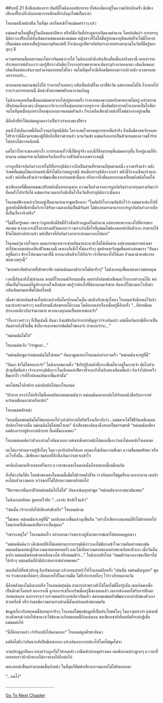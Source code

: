 ##บทที่ 21 สิ่งที่เธอต้องการ
ทันทีที่ไนติงเกลอธิบายจบ ทั้งห้องก็ตกอยู่ในความเงียบอีกครั้ง มีเพียงเสียงเปรี๊ยะปร๊ะดังออกมาจากเทียนที่กำลังลุกไหม้เป็นระยะ


โรแลนด์นั่งหน้าขรึม ในที่สุด เขาก็พอเข้าใจแม่มดคร่าวๆ แล้ว


แม่มดส่วนใหญ่ตื่นรู้ในเดือนแห่งปีศาจ หรือก็คือวันที่ประตูนรกเปิดตามตำนาน โดยปกติแล้ว การบรรลุนิติภาวะเปรียบได้กับเส้นแบ่งเขตแดนของแม่มด หญิงสาวที่ไม่ได้ตื่นรู้ก่อนอายุสิบแปดปีจะไม่มีโอกาสเป็นแม่มด แต่หากตื่นรู้ก่อนอายุสิบแปดปี ก็จะต้องถูกปีศาจกัดกินร่างกายอย่างทรมานในวันที่ตื่นรู้ของทุกๆ ปี


ความทรมานนี้คนธรรมดาไม่อาจจินตนาการได้ ไนติงเกลยังถึงกับเสียงสั่นเมื่อเล่าถึงตรงนี้ เธอเล่าจากประสบการณ์ตัวเองว่า เธอรู้สึกราวกับมีอะไรบางอย่างพยายามจะดันทะลุร่างกายออกมา เส้นเลือดและเส้นเอ็นแต่ละเส้นบวมปวดจนแทบทนไม่ไหว จนในที่สุดก็จะมีเลือดซึมออกมาจากผิวหนัง ดวงตาถลนออกจากเบ้า...


หากอดทนจนผ่านพ้นไปได้ ร่างกายก็จะค่อยๆ กลับเป็นปกติในเวลาสี่ห้าวัน แต่หากทนไม่ได้ ก็จะตายไประหว่างการทรมานนี้ มิหนำซ้ำสภาพศพยังอนาถจนเกินดู


ไนติงเกลเคยเห็นเพื่อนแม่มดตายจากไปอยู่หลายครั้ง ร่างกายของพวกเธอรักษาสภาพไม่อยู่ แปรสภาพเป็นก้อนเนื้อบวมๆ เลือดและอวัยวะภายในพุ่งออกมาจากรูทวาร เมื่อสัมผัสอากาศก็จะกลายเป็นไอสีดำ จนในที่สุดเมื่อทุกอย่างไหลพุ่งออกมาจนหมดตัวแล้ว ก็จะเหลือเพียงผิวหนังที่ไหม้ดำกองอยู่บนพื้น


นี่คือสิ่งที่ทำให้แม่มดถูกมองว่าเป็นร่างจำแลงของปีศาจ


คนทั่วไปเห็นภาพนี้ก็ตกใจจนขวัญหนีดีฝ่อ ใครจะสนใจสาเหตุการตายที่แท้จริง ยิ่งเมื่อมีศาสนจักรคอยใส่ร้ายว่านี่คือจุดจบของผู้ที่นับถือปีศาจด้วยแล้ว นานวันเข้า แม่มดจึงกลายเป็นตัวแทนของความชั่วร้ายไปอย่างไม่อาจหลีกหนี


แต่ไม่ว่าใครจะมองอย่างไร การทรมานที่ว่านี้ก็มีอยู่จริง และนี่ก็คือสาเหตุที่แม่มดอายุสั้น ยิ่งอยู่นานก็ยิ่งทรมาน แม่มดจำนวนไม่น้อยจึงเลือกที่จะจบชีวิตตัวเองเพราะเหตุนี้


การถูกปีศาจกัดกินร่างกายในปีที่บรรลุนิติภาวะถือเป็นด่านที่ทรมานที่สุดด่านหนึ่ง ความจริงแล้ว พลังวิเศษที่แม่มดได้มาก่อนหน้านี้ยังไม่ถือว่าสมบูรณ์ดี ต่อเมื่อบรรลุนิติภาวะแล้ว พลังนี้จึงจะแข็งแกร่งและคงตัว พลังที่คงตัวแล้วจะพัฒนาขึ้นจากก่อนหน้านี้มาก หรืออาจถึงขั้นแตกออกมาเป็นพลังชนิดใหม่ได้


น่าเสียดายที่ขั้นตอนขณะปรับพลังนั้นทรมานมาก ความเจ็บปวดจากการถูกกัดกินร่างกายรุนแรงเกินกว่าที่คนทั่วไปจะรับได้ แม่มดจำนวนมากจึงมักสิ้นใจในวันที่บรรลุนิติภาวะนั่นเอง


โรแลนด์ฟังจบแล้วเงียบอยู่เป็นนานก่อนจะพูดเสียงเบา “ในคัมภีร์โบราณบันทึกไว้ว่า แม่มดจะต้องไปที่ภูเขาศักดิ์สิทธิ์เท่านั้นจึงจะได้รับความสงบอันเป็นนิรันดร์ ไม่ต้องทนทรมานจากการถูกกัดกินร่างกายอีก นี่เป็นเรื่องจริงหรือ”


“ไม่มีใครรู้เพคะ เพราะว่าภูเขาศักดิ์สิทธิ์ที่ว่านั่นปรากฏแค่ในตำนาน แต่หากพาพวกนางไปที่ค่ายของสมาคม พวกนางจะมีโอกาสรอดชีวิตมากกว่า เพราะถ้าเมื่อไรที่แม่มดไม่ต้องคอยปกปิดตัวเอง สามารถใช้ชีวิตได้อย่างอิสระแล้ว พลังปีศาจที่กัดกินร่างกายจะอ่อนแรงลงไปมาก”


โรแลนด์วุ่นวายใจมาก แผนการของเขาจะขาดอันนาและนาน่าไม่ได้เด็ดขาด แต่หากแผนการของเขาทำให้พวกเธอต้องเสี่ยงชีวิตขนาดนี้ เขาเองก็แข็งใจไม่ลงจริงๆ สุดท้ายเขาจึงพูดขึ้นอย่างอ่อนแรง “อันนาอยู่ชั้นล่าง ข้าจะไปตามนางมาที่นี่ หากนางยินดีจะไปกับเจ้า เจ้าก็พานางไปได้เลย ส่วนนาน่าคงต้องรอพบนางพรุ่งนี้”


“ขอบพระทัยฝ่าบาทที่เข้าพระทัย หม่อมฉันมองฝ่าบาทไม่ผิดจริงๆ” ไนติงเกลลุกขึ้นแสดงความขอบคุณ


เวลานี้อันนายังไม่เข้านอน ตอนที่โรแลนด์เรียกเธอนั้น เธอกำลังก้มหน้าเขียนอะไรบางอย่างบนโต๊ะ พอเห็นเป็นโรแลนด์ก็ดูประหลาดใจเล็กน้อย พอรู้ว่าต้องไปที่ห้องนอนเจ้าชาย อันนาก็ไม่ถามอะไรสักคำ กลับเดินตามเขาขึ้นไปแต่โดยดี


เมื่อสาวน้อยเดินเข้ามาในห้องแล้วเห็นใครอีกคนในนั้น เธอถึงกับสะดุ้งโหยง โรแลนด์จับมือเธอไว้แล้วแนะนำอย่างคร่าวๆ คนทั้งสามนั่งล้อมรอบโต๊ะกลม ไนติงเกลเล่าเรื่องเมื่อครู่นี้อีกครั้ง “...ที่ค่ายมีคนประเภทเดียวกับเจ้ามากมาย พวกนางทุกคนเป็นสหายของเจ้า”


“เรื่องราวคร่าวๆ ก็เป็นเช่นนี้ อันนา ถึงแม้ข้ากับเจ้าจะทำสัญญาว่าจ้างกันแล้ว แต่เมื่อเกิดกรณีที่อาจเป็นอันตรายถึงชีวิตขึ้น ข้าก็ควรเคารพการตัดสินใจของเจ้า ถ้าหากเจ้าจะ...”


“หม่อมฉันไม่ไป”


โรแลนด์ตะลึง “เจ้าพูดอะ...”


“หม่อมฉันพูดว่าหม่อมฉันไม่ไปเพคะ” อันนาพูดแทรกโรแลนด์อย่างรวดเร็ว “หม่อมฉันจะอยู่ที่นี่”


“อันนา ข้าไม่ได้หลอกเจ้า” ไนติงเกลขมวดคิ้ว “ข้ารับรู้ถึงพลังที่กระเพื่อมไหวอยู่ในกายเจ้า มันใกล้จะปะทุเต็มทีแล้ว เจ้าจะบรรลุนิติภาวะในเดือนแห่งปีศาจที่จะมาถึงในอีกสองเดือนนี้แล้ว ยิ่งเจ้าไปค่ายเร็วขึ้นเท่าไร เจ้าก็ยิ่งปลอดภัยมากขึ้นเท่านั้น”


เธอไม่สนใจอีกฝ่าย แต่กลับหันไปมองโรแลนด์


“ฝ่าบาท ทรงจำได้หรือไม่ที่เคยตรัสถามหม่อมฉันว่า หม่อมฉันอยากกลับไปเรียนหนังสือกับอาจารย์คาร์ลเหมือนนาน่าหรือเปล่า”


โรแลนด์พยักหน้า


“ตอนนั้นหม่อมฉันไม่ได้ตอบออกไป แล้วฝ่าบาทก็ตรัสเรื่องเกี่ยวกับว่า...แม่มดจะได้ใช้ชีวิตเหมือนคนปกติอะไรพวกนั้น หม่อมฉันไม่ได้สนใจเลย” น้ำเสียงของอันนานิ่งสงบเป็นธรรมชาติ “หม่อมฉันเพียงแค่ต้องการอยู่ข้างกายฝ่าบาท ก็แค่นั้นเองเพคะ”


โรแลนด์เคยคิดว่าตัวเองอ่านใจอันนาออก แต่เขาเพิ่งตระหนักได้ตอนนี้เองว่าเขาไม่เคยเข้าใจเธอเลย


เขาไม่อาจอ่านความรู้สึกใดๆ ในแววตาอีกฝ่ายได้เลย เขามองไม่เห็นความพึ่งพา ความชื่นชมศรัทธา หรืออะไรทั้งนั้น...มีเพียงความสงบที่ลึกซึ้งเกินกว่าเขาจะเข้าใจ


เขานึกถึงตอนที่เจอเธอครั้งแรก แววตาของเธอในตอนนั้นก็สงบแบบนี้เหมือนกัน


สิ่งที่ต่างกันก็คือ ใบหน้าของเธอในตอนนี้เต็มไปด้วยพลังชีวิต ราวกับดอกไม้ตูมที่รอเวลาเบ่งบาน เธอยังคงไม่กลัวความตาย ทว่าเธอก็ไม่ได้รอความตายอีกต่อไป


“ปีศาจพวกนั้นเอาชีวิตหม่อมฉันไปไม่ได้” อันนาเน้นทุกคำพูด “หม่อมฉันจะเอาชนะมันเพคะ”


ไนติงเกลหลับตา สูดหายใจลึก “...เอาล่ะ ข้าเข้าใจแล้ว”


“เช่นนั้น เจ้าจะกลับไปเพียงลำพังหรือ” โรแลนด์ถาม


“ไม่เพคะ หม่อมฉันจะอยู่ที่นี่” เธอดึงหมวกขึ้นแล้วลุกขึ้นยืน “อย่างไรเสียทางสมาคมก็ยังไม่ย้ายค่ายไปไหนก่อนที่เดือนแห่งปีศาจจะสิ้นสุดลง”


“เพราะเหตุใด” โรแลนด์ตกใจ อย่าบอกนะว่าเธอจะอยู่สังเกตการณ์เขาไปตลอดฤดูหนาว


“หม่อมฉันคิดว่า เด็กน้อยที่ยังไม่เคยผ่านการบรรลุนิติภาวะคงไม่มีทางเข้าใจความอันตรายของมัน หม่อมฉันเคยต่อสู้กับความตายมาหลายครั้ง และได้เห็นความตายของเหล่าสหายกับตาตัวเอง เมื่อวันนั้นมาถึง หม่อมฉันย่อมช่วยเหลือนางได้ หรือสมมติว่า...” ไนติงเกลยักไหล่ “สมมติว่านางเอาชนะปีศาจไม่ได้จริงๆ หม่อมฉันก็ยังมีประสบการณ์ทำศพเพคะ”


เธอเดินไปที่หน้าประตู ดึงกริชออกมา แล้วถอนสายบัวให้โรแลนด์อีกครั้ง “เช่นนั้น หม่อมฉันทูลลา” พูดจบ ร่างของเธอก็ค่อยๆ เลือนหายไปในความมืด ไม่ทิ้งร่องรอยใดๆ ไว้ราวกับหมอกควัน


นี่คือพลังของไนติงเกลหรือ โรแลนด์ครุ่นคิด สามารถอำพรางตัวได้โดยไม่มีใครรู้เห็น เธอเกิดมาเพื่อเป็นนักฆ่าโดยแท้ นอกจากนี้ ดูจากการเขวี้ยงกริชเมื่อครู่นี้ของเธอแล้ว เธอจะต้องเคยได้รับการฝึกมาก่อนแน่นอน นอกจากจะรวบรวมคนประเภทเดียวกันแล้ว สมาคมแม่มดยังพัฒนากองกำลังของตัวเองด้วยหรือนี่ หรือว่าเธอมีความสามารถด้านนี้ตั้งแต่ก่อนเข้าสมาคมกัน


ข้อมูลเกี่ยวกับสมาคมนี้น้อยมากจริงๆ โรแลนด์ไม่พบข้อมูลที่เป็นประโยชน์ใดๆ ในความทรงจำ แต่เขามีลางสังหรณ์ว่าต่อไปเขาคงจะได้ข้องแวะกับสมาคมนี้อีกแน่นอน ขอเพียงเขายังยืนหยัดที่จะต่อสู้เพื่อแม่มดต่อไป


“นี่ก็ดึกมากแล้ว เจ้ารีบกลับไปนอนเถอะ” โรแลนด์ลูบศีรษะอันนา


แต่คิดไม่ถึงว่าอันนากลับปัดมือเขาออก แล้วเดินออกจากห้องไปโดยไม่พูดไม่จา


บานประตูถูกปิดลง แสงสว่างถูกกั้นไว้ด้านหลัง เงามืดเข้าปกคลุมร่างเธอ เธอพิงบานประตูเบาๆ แววตาที่เคยสงบราวผิวน้ำทะเลไม่อาจสงบได้อีกต่อไป


เธอเงยหน้าขึ้นแล้วยกแขนขึ้นบังหน้า ในที่สุดก็พึมพำเสียงเบาจนแทบไม่ได้ยินออกมา


“...คนโง่”


........................................


[Go To Next Chapter]( ./22.md)